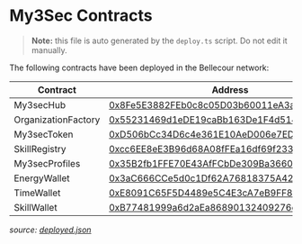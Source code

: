 
  # My3Sec Contracts
  > **Note:** this file is auto generated by the `deploy.ts` script. Do not edit it manually.

  The following contracts have been deployed in the Bellecour network:

  | Contract            | Address                                                                                                                                           |
  | ------------------- | ------------------------------------------------------------------------------------------------------------------------------------------------- |
  | My3secHub           | [0x8Fe5E3882FEb0c8c05D03b60011eA3afff4d01E1](https://blockscout-bellecour.iex.ec/address/0x8Fe5E3882FEb0c8c05D03b60011eA3afff4d01E1/transactions) |
  | OrganizationFactory | [0x55231469d1eDE19caBb163De1F4d514d0c41d693](https://blockscout-bellecour.iex.ec/address/0x55231469d1eDE19caBb163De1F4d514d0c41d693/transactions) |
  | My3secToken         | [0xD506bCc34D6c4e361E10AeD006e7ED0FF56B3624](https://blockscout-bellecour.iex.ec/address/0xD506bCc34D6c4e361E10AeD006e7ED0FF56B3624/transactions) |
  | SkillRegistry       | [0xcc6EE8eE3B96d68A08fFEa16df69f2338397fb07](https://blockscout-bellecour.iex.ec/address/0xcc6EE8eE3B96d68A08fFEa16df69f2338397fb07/transactions) |
  | My3secProfiles      | [0x35B2fb1FFE70E43AfFCbDe309Ba36607873490E0](https://blockscout-bellecour.iex.ec/address/0x35B2fb1FFE70E43AfFCbDe309Ba36607873490E0/transactions) |
  | EnergyWallet        | [0x3aC666CCe5d0c1Df62A76818375A428be18eCAB2](https://blockscout-bellecour.iex.ec/address/0x3aC666CCe5d0c1Df62A76818375A428be18eCAB2/transactions) |
  | TimeWallet          | [0xE8091C65F5D4489e5C4E3cA7eB9FF8227Ea910Be](https://blockscout-bellecour.iex.ec/address/0xE8091C65F5D4489e5C4E3cA7eB9FF8227Ea910Be/transactions) |
  | SkillWallet         | [0xB77481999a6d2aEa86890132409276e64fB6Fd94](https://blockscout-bellecour.iex.ec/address/0xB77481999a6d2aEa86890132409276e64fB6Fd94/transactions) |

*source: [deployed.json](./deployed.json)*
